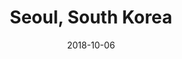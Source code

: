 ---
title: Seoul, South Korea
date: 2018-10-06
countries:
  - South Korea
resources:
  - src: feature.jpg
    params: 
      weight: 0
  - src: DSCF9727.jpg
    params: 
      weight: 1
  - src: DSCF9751.jpg
    params: 
      weight: 2
  - src: DSCF9785.jpg
    params: 
      weight: 3
  - src: DSCF9786.jpg
    params: 
      weight: 4
  - src: DSCF9798.jpg
    params: 
      weight: 5
  - src: DSCF9806.jpg
    params: 
      weight: 6
  - src: DSCF9829.jpg
    params: 
      weight: 7
  - src: DSCF0037.jpg
    params: 
      weight: 8
  - src: DSCF0082.jpg
    params: 
      weight: 9
  - src: DSCF0099.jpg
    params: 
      weight: 10
  - src: DSCF9953.jpg
    params: 
      weight: 11
  - src: DSCF9957.jpg
    params: 
      weight: 12
  - src: DSCF9964.jpg
    params: 
      weight: 13
  - src: DSCF9967.jpg
    params: 
      weight: 14
  - src: DSCF9917.jpg
    params: 
      weight: 15
  - src: DSCF9925.jpg
    params: 
      weight: 16
---
